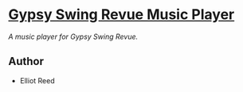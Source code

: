# [Gypsy Swing Revue Music Player](https://elliotreed.github.io/gsr-music-player "Gypsy Swing Revue Music Player")

*A music player for Gypsy Swing Revue.*

## Author ##

* Elliot Reed